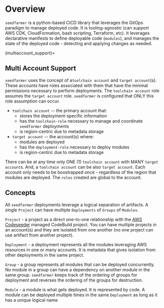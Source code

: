 # Overview
`seedfarmer` is a python-based CICD library that leverages the GitOps paradigm to manage deployed code.  It is tooling-agnostic (can support AWS CDK, CloudFormation, bash scripting, Terraform, etc).  It leverages declarative manifests to define deployable code (`modules`), and manages the state of the deployed code - detecting and applying changes as needed.  

(multiaccount_support)=
## Multi Account Support
`seedfarmer` uses the concept of a`toolchain account` and `target account`(s).  These accounts have roles associated with them that have the minimal permissions necessary to perform deployments.  The `toolchain account` role assumes the `target account` role.  `seedfarmer` is configured that ONLY this role assumption can occur.

- `toolchain account` -- the primary account that:
  - stores the deployment-specific information
  - has the `toolchain-role` necessary to manage and coordinate `seedfarmer` deployments
  - is region-centric due to metadata storage
- `target account` -- the account(s) where:
  - modules are deployed
  - has the `deployment-role` necessary to deploy modules
  - is region-centric due to metadata storage

There can be at any time only ONE (1) `toolchain account` with MANY `target account`s.  And, a `toolchain account` can be also `target account`. Each account only needs to be boostrapped once - regardless of the region that modules are deployed.  The `roles` created are global to the account. 


## Concepts
All `seedfarmer` deployments leverage a logical separation of artifacts.  A single `Project` can have multiple `Deployments` of `Groups` of `Modules`.

`Project` - a project as a direct one-to-one relationship with the [AWS Codeseeder](https://aws-codeseeder.readthedocs.io/en/latest/) managed CodeBuild project.  You can have multiple projects in an account(s) and they are isolated from one another (no one project can use artifact from another project).

`Deployment` - a deployment represents all the modules leveraging AWS resources in one or many accounts.  It is metadata that gives isolation from other deployments in the same project.

`Group` - a group represents all modules that can be deployed concurrently. No module in a group can have a dependency on another module in the same group.  `seedfarmer` keeps track of the ordering of groups for deployment and reverses the ordering of the groups for destruction.

`Module` - a module is what gets deployed.  It is represented by code.  A module can be deployed multiple times in the same `Deployment` as long as it has a unique logical name
